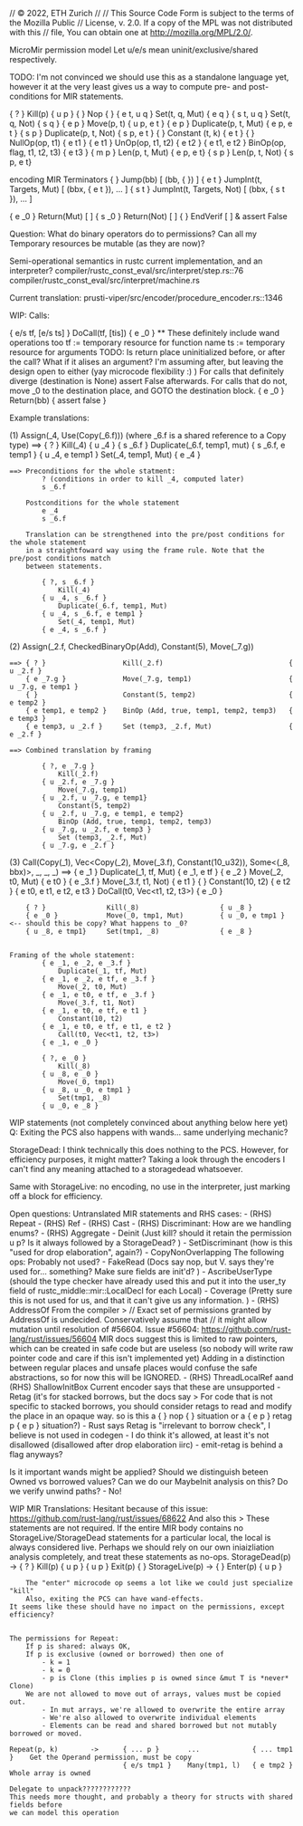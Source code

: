 // © 2022, ETH Zurich
//
// This Source Code Form is subject to the terms of the Mozilla Public
// License, v. 2.0. If a copy of the MPL was not distributed with this
// file, You can obtain one at http://mozilla.org/MPL/2.0/.


MicroMir permission model
Let u/e/s mean uninit/exclusive/shared respectively.

TODO: I'm not convinced we should use this as a standalone language yet,
however it at the very least gives us a way to compute pre- and post-
conditions for MIR statements.

{ ? }                   Kill(p)                     { u p }
{ }                     Nop                         { }
{ e t, u q }            Set(t, q, Mut)              { e q }
{ s t, u q }            Set(t, q, Not)              { s q }
{ e p }                 Move(p, t)                  { u p, e t }
{ e p }                 Duplicate(p, t, Mut)        { e p, e t }
{ s p }                 Duplicate(p, t, Not)        { s p, e t }
{ }                     Constant (t, k)             { e t }
{ }                     NullOp(op, t1)              { e t1 }
{ e t1 }                UnOp(op, t1, t2)            { e t2 }
{ e t1, e t2 }          BinOp(op, flag, t1, t2, t3) { e t3 }
{ m p }                 Len(p, t, Mut)              { e p, e t}
{ s p }                 Len(p, t, Not)              { s p, e t}

encoding MIR Terminators
{ }                     Jump(bb)                    [ (bb, { }) ]
{ e t }                 JumpInt(t, Targets, Mut)    [ (bbx, { e t }), ... ]
{ s t }                 JumpInt(t, Targets, Not)    [ (bbx, { s t }), ... ]

{ e _0 }                Return(Mut)                 [ ]
{ s _0 }                Return(Not)                 [ ]
{ }                     EndVerif                    [ ] & assert False



Question: What do binary operators do to permissions? Can all my Temporary resources be mutable (as they are now)?



Semi-operational semantics in rustc current implementation, and an interpreter?
compiler/rustc_const_eval/src/interpret/step.rs::76
compiler/rustc_const_eval/src/interpret/machine.rs

Current translation: prusti-viper/src/encoder/procedure_encoder.rs::1346



WIP: Calls:

 { e/s tf, [e/s ts] }    DoCall(tf, [tis])           { e _0 }    ** These definitely include wand operations too
    tf      := temporary resource for function name
    ts      := temporary resource for arguments
            TODO: Is return place uninitialized before, or after the call? What if it alises an argument?
                    I'm assuming after, but leaving the design open to either (yay microcode flexibility :) )
    For calls that definitely diverge (destination is None) assert False afterwards.
    For calls that do not, move _0 to the destination place, and GOTO the destination block.
{ e _0 }                Return(bb)                  { assert false }






Example translations:

(1)     Assign(_4, Use(Copy(_6.f)))
            (where _6.f is a shared reference to a Copy type)
    ==> { ? }               Kill(_4)                    { u _4 }
        { s _6.f }          Duplicate(_6.f, temp1, mut) { s _6.f, e temp1 }
        { u _4, e temp1 }   Set(_4, temp1, Mut)         { e _4 }

    ==> Preconditions for the whole statment:
            ? (conditions in order to kill _4, computed later)
            s _6.f
         
        Postconditions for the whole statement
            e _4
            s _6.f
    
        Translation can be strengthened into the pre/post conditions for the whole statement
        in a straightfoward way using the frame rule. Note that the pre/post conditions match
        between statements.
        
            { ?, s _6.f }
                Kill(_4)
            { u _4, s _6.f }
                Duplicate(_6.f, temp1, Mut)
            { u _4, s _6.f, e temp1 }
                Set(_4, temp1, Mut)
            { e _4, s _6.f }


(2)     Assign(_2.f, CheckedBinaryOp(Add), Constant(5), Move(_7.g))

    ==> { ? }                   Kill(_2.f)                               { u _2.f }
        { e _7.g }              Move(_7.g, temp1)                        { u _7.g, e temp1 }
        { }                     Constant(5, temp2)                       { e temp2 }
        { e temp1, e temp2 }    BinOp (Add, true, temp1, temp2, temp3)   { e temp3 }
        { e temp3, u _2.f }     Set (temp3, _2.f, Mut)                   { e _2.f }

    ==> Combined translation by framing

            { ?, e _7.g }
                Kill(_2.f)
            { u _2.f, e _7.g }
                Move(_7.g, temp1)
            { u _2.f, u _7.g, e temp1}
                Constant(5, temp2)
            { u _2.f, u _7.g, e temp1, e temp2}
                BinOp (Add, true, temp1, temp2, temp3)
            { u _7.g, u _2.f, e temp3 }
                Set (temp3, _2.f, Mut)
            { u _7.g, e _2.f }




(3)     Call(Copy(_1), Vec<Copy(_2), Move(_3.f), Constant(10_u32)), Some<(_8, bbx)>, _, _, _)
    ==> { e _1 }            Duplicate(_1, tf, Mut)      { e _1, e tf }
        { e _2 }            Move(_2, t0, Mut)           { e t0 }
        { e _3.f }          Move(_3.f, t1, Not)         { e t1 }
        { }                 Constant(10, t2)            { e t2 }
        { e t0, e t1, e t2, e t3 }
                            DoCall(t0, Vec<t1, t2, t3>) { e _0 }

        { ? }               Kill(_8)                    { u _8 }
        { e _0 }            Move(_0, tmp1, Mut)         { u _0, e tmp1 } <-- should this be copy? What happens to _0?
        { u _8, e tmp1}     Set(tmp1, _8)               { e _8 }


    Framing of the whole statement:
            { e _1, e _2, e _3.f }
                Duplicate(_1, tf, Mut)
            { e _1, e _2, e tf, e _3.f }
                Move(_2, t0, Mut)
            { e _1, e t0, e tf, e _3.f }
                Move(_3.f, t1, Not)         
            { e _1, e t0, e tf, e t1 }
                Constant(10, t2)
            { e _1, e t0, e tf, e t1, e t2 }
                Call(t0, Vec<t1, t2, t3>)
            { e _1, e _0 }

            { ?, e _0 }
                Kill(_8)
            { u _8, e _0 }
                Move(_0, tmp1)
            { u _8, u _0, e tmp1 }
                Set(tmp1, _8)
            { u _0, e _8 }




WIP statements (not completely convinced about anything below here yet)
    Q: Exiting the PCS also happens with wands... same underlying mechanic?


StorageDead: I think technically this does nothing to the PCS. However, for efficiency
purposes, it might matter? Taking a look through the encoders I can't find any meaning
attached to a storagedead whatsoever. 

Same with StorageLive: no encoding, no use in the interpreter, just marking off a block
for efficiency. 



Open questions:
    Untranslated MIR statements and RHS cases:
        - (RHS) Repeat
        - (RHS) Ref
        - (RHS) Cast
        - (RHS) Discriminant: How are we handling enums? 
        - (RHS) Aggregate
        - Deinit (Just kill? should it retain the permission u p? Is it always followed by a StorageDead? )
        - SetDiscriminant (how is this "used for drop elaboration", again?)
        - CopyNonOverlapping
    The following ops: Probably not used?
        - FakeRead (Docs say nop, but V. says they're used for... something? Make sure fields are init'd? )
        - AscribeUserType (should the type checker have already used this and put it into the user_ty field of rustc_middle::mir::LocalDecl for each Local)
        - Coverage (Pretty sure this is not used for us, and that it can't give us any information. )
        - (RHS) AddressOf
            From the compiler
                >       // Exact set of permissions granted by AddressOf is undecided. Conservatively assume that
                        // it might allow mutation until resolution of #56604.
                Issue #56604: https://github.com/rust-lang/rust/issues/56604
                MIR docs suggest this is limited to raw pointers, which can be created in safe code but are useless
                (so nobody will write raw pointer code and care if this isn't implemented yet)
                Adding in a distinction between regular places and unsafe places would confuse the safe abstractions, 
                so for now this will be IGNORED.
        - (RHS) ThreadLocalRef aand (RHS) ShallowInitBox
                Current encoder says that these are unsupported
        - Retag (it's for stacked borrows, but the docs say
                > For code that is not specific to stacked borrows, you should consider retags to read and modify the place in an opaque way.
                so is this a { } nop { } situation or a { e p } retag p { e p } situation?)
                - Rust says Retag is "irrelevant to borrow check", I believe is not used in codegen
                - I do think it's allowed, at least it's not disallowed (disallowed after drop elaboration iirc)
                - emit-retag is behind a flag anyways?



Is it important wands might be applied?
Should we distinguish beteen Owned vs borrowed values?
Can we do our MaybeInit analysis on this?
Do we verify unwind paths?
    - No!




WIP MIR Translations:
    Hesitant because of this issue: https://github.com/rust-lang/rust/issues/68622
    And also this
         > These statements are not required. If the entire MIR body contains no
           StorageLive/StorageDead statements for a particular local, the local is
           always considered live.
    Perhaps we should rely on our own iniaizliation analysis completely,
        and treat these statements as no-ops.
    StorageDead(p)      ->      { ? }       Kill(p)         { u p }
                                { u p }     Exit(p)         { }
    StorageLive(p)      ->      { }         Enter(p)        { u p }
        
        The "enter" microcode op seems a lot like we could just specialize "kill"
        Also, exiting the PCS can have wand-effects.
    It seems like these should have no impact on the permissions, except efficiency?


    The permissions for Repeat:
        If p is shared: always OK,
        If p is exclusive (owned or borrowed) then one of
            - k = 1
            - k = 0
            - p is Clone (this implies p is owned since &mut T is *never* Clone)
        We are not allowed to move out of arrays, values must be copied out.
            - In mut arrays, we're allowed to overwrite the entire array
            - We're also allowed to overwrite individual elements
            - Elements can be read and shared borrowed but not mutably borrowed or moved.

    Repeat(p, k)        ->      { ... p }       ...             { ... tmp1 }    Get the Operand permission, must be copy
                                { e/s tmp1 }    Many(tmp1, l)   { e tmp2 }      Whole array is owned
                                                                                Delegate to unpack????????????
    This needs more thought, and probably a theory for structs with shared fields before
    we can model this operation

